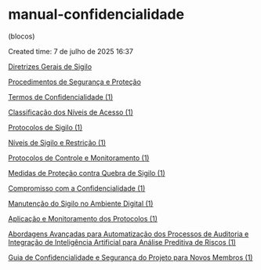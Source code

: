 # manual-confidencialidade
(blocos)

Created time: 7 de julho de 2025 16:37

[Diretrizes Gerais de Sigilo](manual-confidencialidade%20(blocos)%20229d03d38faf807ca290d88b43ca9e9a/Diretrizes%20Gerais%20de%20Sigilo%20229d03d38faf800e856acba2b2d2e882.md)

[Procedimentos de Segurança e Proteção ](manual-confidencialidade%20(blocos)%20229d03d38faf807ca290d88b43ca9e9a/Procedimentos%20de%20Seguranc%CC%A7a%20e%20Protec%CC%A7a%CC%83o%20229d03d38faf803c879eca6c8c65852a.md)

[Termos de Confidencialidade (1)](manual-confidencialidade%20(blocos)%20229d03d38faf807ca290d88b43ca9e9a/Termos%20de%20Confidencialidade%20(1)%20229d03d38faf8076b274c041c327a1f8.md)

[Classificação dos Níveis de Acesso (1)](manual-confidencialidade%20(blocos)%20229d03d38faf807ca290d88b43ca9e9a/Classificac%CC%A7a%CC%83o%20dos%20Ni%CC%81veis%20de%20Acesso%20(1)%20229d03d38faf802aae93c1ed4210a844.md)

[Protocolos de Sigilo (1)](manual-confidencialidade%20(blocos)%20229d03d38faf807ca290d88b43ca9e9a/Protocolos%20de%20Sigilo%20(1)%20229d03d38faf806f9d34d0ebe31f4311.md)

[Níveis de Sigilo e Restrição (1)](manual-confidencialidade%20(blocos)%20229d03d38faf807ca290d88b43ca9e9a/Ni%CC%81veis%20de%20Sigilo%20e%20Restric%CC%A7a%CC%83o%20(1)%20229d03d38faf80c19be6f9917483dd99.md)

[Protocolos de Controle e Monitoramento (1)](manual-confidencialidade%20(blocos)%20229d03d38faf807ca290d88b43ca9e9a/Protocolos%20de%20Controle%20e%20Monitoramento%20(1)%20229d03d38faf80afae86c3f9a31123b1.md)

[Medidas de Proteção contra Quebra de Sigilo (1)](manual-confidencialidade%20(blocos)%20229d03d38faf807ca290d88b43ca9e9a/Medidas%20de%20Protec%CC%A7a%CC%83o%20contra%20Quebra%20de%20Sigilo%20(1)%20229d03d38faf80d0a9f2ce95e7a0ed6a.md)

[Compromisso com a Confidencialidade (1)](manual-confidencialidade%20(blocos)%20229d03d38faf807ca290d88b43ca9e9a/Compromisso%20com%20a%20Confidencialidade%20(1)%20229d03d38faf8075b8f0d204e1e5bfc0.md)

[Manutenção do Sigilo no Ambiente Digital (1)](manual-confidencialidade%20(blocos)%20229d03d38faf807ca290d88b43ca9e9a/Manutenc%CC%A7a%CC%83o%20do%20Sigilo%20no%20Ambiente%20Digital%20(1)%20229d03d38faf80b78238e28816a3a9ee.md)

[Aplicação e Monitoramento dos Protocolos (1)](manual-confidencialidade%20(blocos)%20229d03d38faf807ca290d88b43ca9e9a/Aplicac%CC%A7a%CC%83o%20e%20Monitoramento%20dos%20Protocolos%20(1)%20229d03d38faf807d8a21c6860a98de05.md)

[Abordagens Avançadas para Automatização dos Processos de Auditoria e Integração de Inteligência Artificial para Análise Preditiva de Riscos (1)](manual-confidencialidade%20(blocos)%20229d03d38faf807ca290d88b43ca9e9a/Abordagens%20Avanc%CC%A7adas%20para%20Automatizac%CC%A7a%CC%83o%20dos%20Pro%20229d03d38faf803baee8c48f775dd1e9.md)

[Guia de Confidencialidade e Segurança do Projeto para Novos Membros (1)](manual-confidencialidade%20(blocos)%20229d03d38faf807ca290d88b43ca9e9a/Guia%20de%20Confidencialidade%20e%20Seguranc%CC%A7a%20do%20Projeto%20%20229d03d38faf8069a653efa3ad75b728.md)